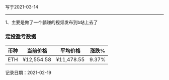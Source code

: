 写于2021-03-14

-----
1、主要是做了一个躺赚的视频发布到b站上去了

### 定投盈亏数据

| 币种 | 当前价格 | 平均价格 |  涨跌%  |  
| :--: | :----------: | :----------: | :-----: |
| ETH  |  ¥12,554.58 |   ¥11,478.55  | 9.37% |

记录日期：2021-02-19
